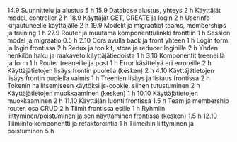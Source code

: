 14.9 Suunnittelu ja alustus 5 h 
15.9
  Database alustus, yhteys 2 h
  Käyttäjät model, controller 2 h
18.9
  Käyttäjät GET, CREATE ja login 2 h
  Userinfo kirjautuneelle käyttäjälle 2 h
19.9
  Modelit ja migraatiot teams, memberships ja training 1 h
27.9
  Router ja muutama komponentti/linkki fronttiin 1 h
  Session model ja migraatio 0.5 h
2.10
  Cors avulla back ja front yhteen 1 h
  Login formi ja login frontissa 2 h
  Redux ja toolkit, store ja reducer loginille 2 h
  Yhden henkilön haku ja raakaveto käyttäjätiedoista 1 h
3.10
  Komponentit treeneillä ja form 1 h
  Router treeneille ja post 1 h
  Error käsittelyä eri erroreille 2 h
  Käyttäjätietojen lisäys frontin puolella (kesken) 2 h
4.10
  Käyttäjätietojen lisäys frontin puolella valmis 1 h
  Treenien lisäys ja listaus frontissa 2 h
  Tokenin hallitsemiseen käytöksi js-cookie, siihen tutustuminen 2 h
  Käyttäjätietojen muokkaaminen (kesken) 1 h
10.10
  Käyttäjätietojen muokkaaminen 2 h
11.10
  Käyttäjän luonti frontissa 1.5 h
  Team ja membership router, osa CRUD 2 h
  Tiimit frontissa esille 1 h
  Ryhmiin liittyminen/poistuminen ja sen näyttäminen frontissa (kesken) 1.5 h
12.10
  Tiimiinfo komponentti ja refaktorointia 1 h
  Tiimeihin liittyminen ja poistuminen 5 h
